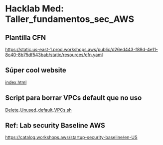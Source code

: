 # Hacklab Med: Taller_fundamentos_sec_AWS

## Plantilla CFN
  https://static.us-east-1.prod.workshops.aws/public/d26ed443-f89d-4e11-8c40-8b75df543bab/static/resources/cfn.yaml	

## Súper cool website
  [index.html](https://github.com/p4v0/Hacklab_med_taller_fundamentos_sec_AWS/blob/2fb9e7f1939c6675c251e2bc866bf208a767b1c8/index.html)

## Script para borrar VPCs default que no uso
  [Delete_Unused_default_VPCs.sh](https://github.com/p4v0/Hacklab_med_taller_fundamentos_sec_AWS/blob/451460eaba1ed551d87eb5f2221ff2cfb3e483c9/Delete_Unused_default_VPCs.sh)

## Ref: Lab security Baseline AWS 
  https://catalog.workshops.aws/startup-security-baseline/en-US
